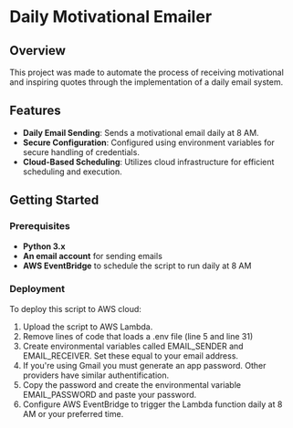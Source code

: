 # Daily Motivational Emailer

## Overview
This project was made to automate the process of receiving motivational and inspiring quotes through the implementation of a daily email system.

## Features
- **Daily Email Sending**: Sends a motivational email daily at 8 AM.
- **Secure Configuration**: Configured using environment variables for secure handling of credentials.
- **Cloud-Based Scheduling**: Utilizes cloud infrastructure for efficient scheduling and execution.

## Getting Started

### Prerequisites
- **Python 3.x**
- **An email account** for sending emails
- **AWS EventBridge** to schedule the script to run daily at 8 AM

### Deployment
To deploy this script to AWS cloud:
1. Upload the script to AWS Lambda.
2. Remove lines of code that loads a .env file (line 5 and line 31)
3. Create environmental variables called EMAIL_SENDER and EMAIL_RECEIVER. Set these equal to your email address.
4. If you're using Gmail you must generate an app password. Other providers have similar authentification.
5. Copy the password and create the environmental variable EMAIL_PASSWORD and paste your password. 
6. Configure AWS EventBridge to trigger the Lambda function daily at 8 AM or your preferred time.
